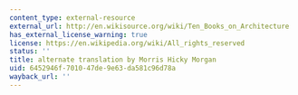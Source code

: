 ```yaml
---
content_type: external-resource
external_url: http://en.wikisource.org/wiki/Ten_Books_on_Architecture
has_external_license_warning: true
license: https://en.wikipedia.org/wiki/All_rights_reserved
status: ''
title: alternate translation by Morris Hicky Morgan
uid: 6452946f-7010-47de-9e63-da581c96d78a
wayback_url: ''
---
```

